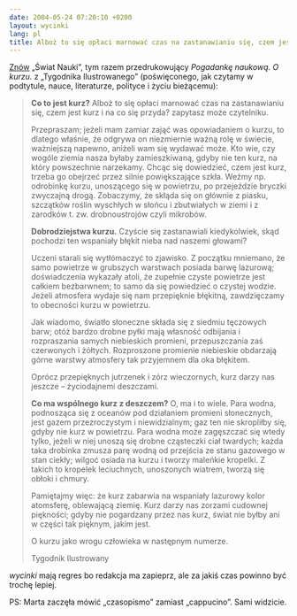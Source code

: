 ```yaml
---
date: 2004-05-24 07:20:10 +0200
layout: wycinki
lang: pl
title: Alboż to się opłaci marnować czas na zastanawianiu się, czem jest kurz i na co się przyda?
---
```


[Znów](/piszacy-wykonywa-ruchy 'Piszący wykonywa ruchy, odstępy uskutecznia motor') „Świat Nauki”, tym razem przedrukowujący <cite>Pogadankę naukową. O kurzu.</cite> z „Tygodnika Ilustrowanego” (poświęconego, jak czytamy w podtytule, nauce, literaturze, polityce i życiu bieżącemu):

> **Co to jest kurz?** Alboż to się opłaci marnować czas na zastanawianiu się, czem jest kurz i na co się przyda? zapytasz może czytelniku.
>
> Przepraszam; jeżeli mam zamiar zająć was opowiadaniem o kurzu, to dlatego właśnie, że odgrywa on niezmiernie ważną rolę w świecie, ważniejszą napewno, aniżeli wam się wydawać może. Kto wie, czy wogóle ziemia nasza byłaby zamieszkiwaną, gdyby nie ten kurz, na który powszechnie narzekamy. Chcąc się dowiedzieć, czem jest kurz, trzeba go obejrzeć przez silnie powiększające szkła. Weźmy np. odrobinkę kurzu, unoszącego się w powietrzu, po przejeździe bryczki zwyczajną drogą. Zobaczymy, że skłąda się on głównie z piasku, szczątków roślin wyschłych w słońcu i zbutwiałych w ziemi i z zarodków t. zw. drobnoustrojów czyli mikrobów.
>
> **Dobrodziejstwa kurzu.** Czyście się zastanawiali kiedykolwiek, skąd pochodzi ten wspaniały błękit nieba nad naszemi głowami?
>
> Uczeni starali się wytłómaczyć to zjawisko. Z początku mniemano, że samo powietrze w grubszych warstwach posiada barwę lazurową; doświadczenia wykazały atoli, że zupełnie czyste powietrze jest całkiem bezbarwnem; to samo da się powiedzieć o czystej wodzie. Jeżeli atmosfera wydaje się nam przepięknie błękitną, zawdzięczamy to obecności kurzu w powietrzu.
>
> Jak wiadomo, światło słoneczne składa się z siedmiu tęczowych barw; otóż bardzo drobne pyłki mają własność odbijania i rozpraszania samych niebieskich promieni, przepuszczania zaś czerwonych i żółtych. Rozproszone promienie niebieskie obdarzają górne warstwy atmosfery tak przyjemnem dla oka błękitem.
>
> Oprócz przepięknych jutrzenek i zórz wieczornych, kurz darzy nas jeszcze – życiodajnemi deszczami.
>
> **Co ma wspólnego kurz z deszczem?** O, ma i to wiele. Para wodna, podnosząca się z oceanów pod działaniem promieni słonecznych, jest gazem przezroczystym i niewidzialnym; gaz ten nie skropliłby się, gdyby nie kurz w powietrzu. Para wodna może zagęszczać się wtedy tylko, jeżeli w niej unoszą się drobne cząsteczki ciał twardych; każda taka drobinka zmusza parę wodną od przejścia ze stanu gazowego w stan ciekły; wilgoć osiada na kurzu i tworzy maleńkie kropelki. Z takich to kropelek leciuchnych, unoszonych wiatrem, tworzą się obłoki i chmury.
>
> Pamiętajmy więc: że kurz zabarwia na wspaniały lazurowy kolor atomsferę, oblewającą ziemię. Kurz darzy nas zorzami cudownej piękności; gdyby nie pogardzany przez nas kurz, świat nie byłby ani w części tak pięknym, jakim jest.
>
> O kurzu jako wrogu człowieka w następnym numerze.
>
> Tygodnik Ilustrowany

<cite>wycinki</cite> mają regres bo redakcja ma zapieprz, ale za jakiś czas powinno być trochę lepiej.

PS: Marta zaczęła mówić „czasopismo” zamiast „cappucino”. Sami widzicie.
